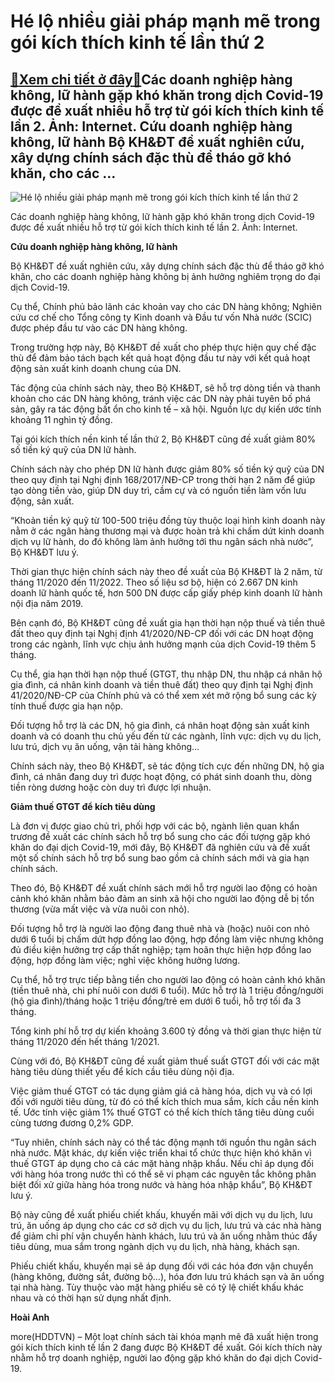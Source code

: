 Hé lộ nhiều giải pháp mạnh mẽ trong gói kích thích kinh tế lần thứ 2
====================================================================

[:gift:Xem chi tiết ở đây:gift:](https://hddtvn.com/he-lo-nhieu-giai-phap-manh-me-trong-goi-kich-thich-kinh-te-lan-thu-2/)Các doanh nghiệp hàng không, lữ hành gặp khó khăn trong dịch Covid-19 được đề xuất nhiều hỗ trợ từ gói kích thích kinh tế lần 2. Ảnh: Internet. Cứu doanh nghiệp hàng không, lữ hành Bộ KH&ĐT đề xuất nghiên cứu, xây dựng chính sách đặc thù để tháo gỡ khó khăn, cho các …
----------------------------------------------------------------------------------------------------------------------------------------------------------------------------------------------------------------------------------------------------------------------------





![Hé lộ nhiều giải pháp mạnh mẽ trong gói kích thích kinh tế lần thứ 2](https://hddtvn.com/wp-content/uploads/2021/01/5416_14-2117-2.jpg "Hé lộ nhiều giải pháp mạnh mẽ trong gói kích thích kinh tế lần thứ 2")


Các doanh nghiệp hàng không, lữ hành gặp khó khăn trong dịch Covid-19 được đề xuất nhiều hỗ trợ từ gói kích thích kinh tế lần 2. Ảnh: Internet.



**Cứu doanh nghiệp hàng không, lữ hành**


Bộ KH&ĐT đề xuất nghiên cứu, xây dựng chính sách đặc thù để tháo gỡ khó khăn, cho các doanh nghiệp hàng không bị ảnh hưởng nghiêm trọng do đại dịch Covid-19.


Cụ thể, Chính phủ bảo lãnh các khoản vay cho các DN hàng không; Nghiên cứu cơ chế cho Tổng công ty Kinh doanh và Đầu tư vốn Nhà nước (SCIC) được phép đầu tư vào các DN hàng không.


Trong trường hợp này, Bộ KH&ĐT đề xuất cho phép thực hiện quy chế đặc thù để đảm bảo tách bạch kết quả hoạt động đầu tư này với kết quả hoạt động sản xuất kinh doanh chung của DN.


Tác động của chính sách này, theo Bộ KH&ĐT, sẽ hỗ trợ dòng tiền và thanh khoản cho các DN hàng không, tránh việc các DN này phải tuyên bố phá sản, gây ra tác động bất ổn cho kinh tế – xã hội. Nguồn lực dự kiến ước tính khoảng 11 nghìn tỷ đồng.


Tại gói kích thích nền kinh tế lần thứ 2, Bộ KH&ĐT cũng đề xuất giảm 80% số tiền ký quỹ của DN lữ hành.


Chính sách này cho phép DN lữ hành được giảm 80% số tiền ký quỹ của DN theo quy định tại Nghị định 168/2017/NĐ-CP trong thời hạn 2 năm để giúp tạo dòng tiền vào, giúp DN duy trì, cầm cự và có nguồn tiền làm vốn lưu động, sản xuất.


“Khoản tiền ký quỹ từ 100-500 triệu đồng tùy thuộc loại hình kinh doanh này nằm ở các ngân hàng thương mại và được hoàn trả khi chấm dứt kinh doanh dịch vụ lữ hành, do đó không làm ảnh hưởng tới thu ngân sách nhà nước”, Bộ KH&ĐT lưu ý.


Thời gian thực hiện chính sách này theo đề xuất của Bộ KH&ĐT là 2 năm, từ tháng 11/2020 đến 11/2022. Theo số liệu sơ bộ, hiện có 2.667 DN kinh doanh lữ hành quốc tế, hơn 500 DN được cấp giấy phép kinh doanh lữ hành nội địa năm 2019.


Bên cạnh đó, Bộ KH&ĐT cũng đề xuất gia hạn thời hạn nộp thuế và tiền thuê đất theo quy định tại Nghị định 41/2020/NĐ-CP đối với các DN hoạt động trong các ngành, lĩnh vực chịu ảnh hưởng mạnh của dịch Covid-19 thêm 5 tháng.


Cụ thể, gia hạn thời hạn nộp thuế (GTGT, thu nhập DN, thu nhập cá nhân hộ gia đình, cá nhân kinh doanh và tiền thuê đất) theo quy định tại Nghị định 41/2020/NĐ-CP của Chính phủ và có thể xem xét mở rộng bổ sung các kỳ tính thuế được gia hạn nộp.


Đối tượng hỗ trợ là các DN, hộ gia đình, cá nhân hoạt động sản xuất kinh doanh và có doanh thu chủ yếu đến từ các ngành, lĩnh vực: dịch vụ du lịch, lưu trú, dịch vụ ăn uống, vận tải hàng không…


Chính sách này, theo Bộ KH&ĐT, sẽ tác động tích cực đến những DN, hộ gia đình, cá nhân đang duy trì được hoạt động, có phát sinh doanh thu, dòng tiền ròng dương hoặc còn duy trì được lợi nhuận.


**Giảm thuế GTGT để kích tiêu dùng**


Là đơn vị được giao chủ trì, phối hợp với các bộ, ngành liên quan khẩn trương đề xuất các chính sách hỗ trợ bổ sung cho các đối tượng gặp khó khăn do đại dịch Covid-19, mới đây, Bộ KH&ĐT đã nghiên cứu và đề xuất một số chính sách hỗ trợ bổ sung bao gồm cả chính sách mới và gia hạn chính sách.


Theo đó, Bộ KH&ĐT đề xuất chính sách mới hỗ trợ người lao động có hoàn cảnh khó khăn nhằm bảo đảm an sinh xã hội cho người lao động dễ bị tổn thương (vừa mất việc và vừa nuôi con nhỏ).


Đối tượng hỗ trợ là người lao động đang thuê nhà và (hoặc) nuôi con nhỏ dưới 6 tuổi bị chấm dứt hợp đồng lao động, hợp đồng làm việc nhưng không đủ điều kiện hưởng trợ cấp thất nghiệp; tạm hoãn thực hiện hợp đồng lao động, hợp đồng làm việc; nghỉ việc không hưởng lương.


Cụ thể, hỗ trợ trực tiếp bằng tiền cho người lao động có hoàn cảnh khó khăn (tiền thuê nhà, chi phí nuôi con dưới 6 tuổi). Mức hỗ trợ là 1 triệu đồng/người (hộ gia đình)/tháng hoặc 1 triệu đồng/trẻ em dưới 6 tuổi, hỗ trợ tối đa 3 tháng.


Tổng kinh phí hỗ trợ dự kiến khoảng 3.600 tỷ đồng và thời gian thực hiện từ tháng 11/2020 đến hết tháng 1/2021.


Cùng với đó, Bộ KH&ĐT cũng đề xuất giảm thuế suất GTGT đối với các mặt hàng tiêu dùng thiết yếu để kích cầu tiêu dùng nội địa.


Việc giảm thuế GTGT có tác dụng giảm giá cả hàng hóa, dịch vụ và có lợi đối với người tiêu dùng, từ đó có thể kích thích mua sắm, kích cầu nền kinh tế. Ước tính việc giảm 1% thuế GTGT có thể kích thích tăng tiêu dùng cuối cùng tương đương 0,2% GDP.


“Tuy nhiên, chính sách này có thể tác động mạnh tới nguồn thu ngân sách nhà nước. Mặt khác, dự kiến việc triển khai tổ chức thực hiện khó khăn vì thuế GTGT áp dụng cho cả các mặt hàng nhập khẩu. Nếu chỉ áp dụng đối với hàng hóa trong nước thì có thể sẽ vi phạm các nguyên tắc không phân biệt đối xử giữa hàng hóa trong nước và hàng hóa nhập khẩu”, Bộ KH&ĐT lưu ý.


Bộ này cũng đề xuất phiếu chiết khấu, khuyến mãi với dịch vụ du lịch, lưu trú, ăn uống áp dụng cho các cơ sở dịch vụ du lịch, lưu trú và các nhà hàng để giảm chi phí vận chuyển hành khách, lưu trú và ăn uống nhằm thúc đẩy tiêu dùng, mua sắm trong ngành dịch vụ du lịch, nhà hàng, khách sạn.


Phiếu chiết khấu, khuyến mại sẽ áp dụng đối với các hóa đơn vận chuyển (hàng không, đường sắt, đường bộ…), hóa đơn lưu trú khách sạn và ăn uống tại nhà hàng. Tùy thuộc vào mặt hàng phiếu sẽ có tỷ lệ chiết khấu khác nhau và có thời hạn sử dụng nhất định.




**Hoài Anh**



more(HDDTVN) – Một loạt chính sách tài khóa mạnh mẽ đã xuất hiện trong gói kích thích kinh tế lần 2 đang được Bộ KH&ĐT đề xuất. Gói kích thích này nhằm hỗ trợ doanh nghiệp, người lao động gặp khó khăn do đại dịch Covid-19.


